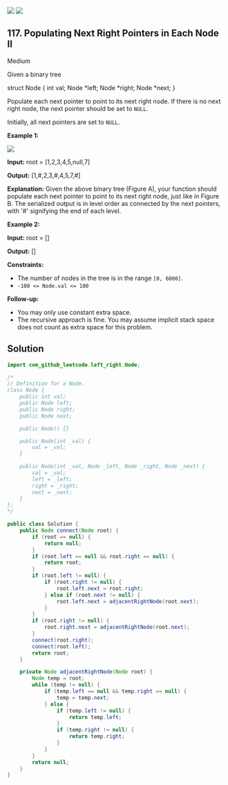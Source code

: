 [![](https://img.shields.io/github/stars/LeetCode-Top-Interview-150/LeetCode-Top-Interview-150?label=Stars&style=flat-square)](https://github.com/LeetCode-Top-Interview-150/LeetCode-Top-Interview-150)
[![](https://img.shields.io/github/forks/LeetCode-Top-Interview-150/LeetCode-Top-Interview-150?label=Fork%20me%20on%20GitHub%20&style=flat-square)](https://github.com/LeetCode-Top-Interview-150/LeetCode-Top-Interview-150/fork)

## 117\. Populating Next Right Pointers in Each Node II

Medium

Given a binary tree

struct Node { int val; Node \*left; Node \*right; Node \*next; } 

Populate each next pointer to point to its next right node. If there is no next right node, the next pointer should be set to `NULL`.

Initially, all next pointers are set to `NULL`.

**Example 1:**

![](https://assets.leetcode.com/uploads/2019/02/15/117_sample.png)

**Input:** root = [1,2,3,4,5,null,7]

**Output:** [1,#,2,3,#,4,5,7,#]

**Explanation:** Given the above binary tree (Figure A), your function should populate each next pointer to point to its next right node, just like in Figure B. The serialized output is in level order as connected by the next pointers, with '#' signifying the end of each level. 

**Example 2:**

**Input:** root = []

**Output:** [] 

**Constraints:**

*   The number of nodes in the tree is in the range `[0, 6000]`.
*   `-100 <= Node.val <= 100`

**Follow-up:**

*   You may only use constant extra space.
*   The recursive approach is fine. You may assume implicit stack space does not count as extra space for this problem.

## Solution

```java
import com_github_leetcode.left_right.Node;

/*
// Definition for a Node.
class Node {
    public int val;
    public Node left;
    public Node right;
    public Node next;

    public Node() {}

    public Node(int _val) {
        val = _val;
    }

    public Node(int _val, Node _left, Node _right, Node _next) {
        val = _val;
        left = _left;
        right = _right;
        next = _next;
    }
};
*/

public class Solution {
    public Node connect(Node root) {
        if (root == null) {
            return null;
        }
        if (root.left == null && root.right == null) {
            return root;
        }
        if (root.left != null) {
            if (root.right != null) {
                root.left.next = root.right;
            } else if (root.next != null) {
                root.left.next = adjacentRightNode(root.next);
            }
        }
        if (root.right != null) {
            root.right.next = adjacentRightNode(root.next);
        }
        connect(root.right);
        connect(root.left);
        return root;
    }

    private Node adjacentRightNode(Node root) {
        Node temp = root;
        while (temp != null) {
            if (temp.left == null && temp.right == null) {
                temp = temp.next;
            } else {
                if (temp.left != null) {
                    return temp.left;
                }
                if (temp.right != null) {
                    return temp.right;
                }
            }
        }
        return null;
    }
}
```